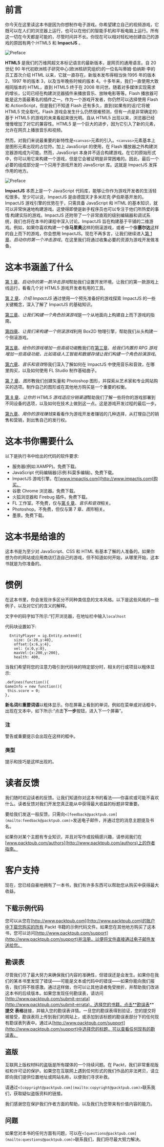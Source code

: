 # 前言

你今天在这里读这本书是因为你想制作电子游戏。你希望建立自己的视频游戏，它既可以在人们的浏览器上运行，也可以在他们的智能手机和平板电脑上运行。所有这一切在今天都是可能的，尽管时间并不长。你现在可以相对轻松地创建自己的游戏的原因有两个:HTML5 和 **ImpactJS** 。

![Preface](graphics/4568_0_1.jpg)

**HTML5** 是我们的万维网超文本标记语言的最新版本，是网页的通用语言。自 20 世纪 90 年代初欧洲核子研究中心(欧洲核研究组织)的一位名叫蒂姆·伯纳斯·李的员工首次介绍 HTML 以来，它就一直存在。新版本发布得相当快:1995 年的版本 2，1997 年的版本 3，以及当年晚些时候的版本 4。十多年来，我们一直使用大致相同版本的 HTML，直到 HTML5 终于在 2008 年问世。随着对多媒体实现需求的增长，公司已经在构建浏览器插件来播放音乐、放映电影等等。Flash 播放器可能是这方面最著名的插件之一。作为一个游戏开发者，你仍然可以选择使用 Flash 和 ActionScript，但是我们不知道 Flash 还有多久，直到(如果有的话)它将被 HTML5 完全取代。Flash 游戏会发生什么仍然很难预测，但有一点是非常确定的:基于 HTML5 的游戏的未来看起来很光明。自从 HTML5 出现以来，浏览器已经慢慢增加了对它的兼容性。HTML5 是一个巨大的进步，因为它引入了新的元素，允许在网页上播放音乐和视频。

然而，对我们来说最重要的新特性是`<canvas>`元素的引入。`<canvas>`元素基本上是图形元素出现的占位符。加上 JavaScript 的使用，在 Flash 播放器之外构建浏览器游戏成为可能。然而，JavaScript 本身并不适合构建游戏。在它的原始形式中，你可以用它来构建一个游戏，但是它会被证明是非常困难的。因此，最后一个必要的组成部分是一个只用于游戏开发的 JavaScript 库。这就是 ImpactJS 发挥作用的地方。

![Preface](graphics/4568_0_2.jpg)

**ImpactJS** 本质上是一个 JavaScript 代码库，能够让你作为游戏开发者的生活轻松很多。至少可以说，ImpactJS 是由德国天才多米尼克·萨伯斯基开发的。ImpactJS 游戏引擎的优势在于，只需具备 JavaScript 和 HTML 的基本知识，就可以非常快速地构建游戏。这使得即使是新手程序员也可以专注于他们所热爱的事情:构建实际的游戏。ImpactJS 还附带了一个非常直观的级别编辑器和调试系统，我们也将在本书的课程中深入讨论。ImpactJS 旨在构建基于平铺的二维游戏。例如，如果你喜欢构建一个像**马里奥**这样的侧滚游戏，或者一个像**塞尔达**这样的自上而下的游戏，你会想用 ImpactJS。现在不再多言，让我们继续进入[第 1 章](01.html "Chapter 1. Firing Up Your First Impact Game")、*启动你的第一个冲击游戏*，在这里我们将通过收集必要的资源为游戏开发做准备。

# 这本书涵盖了什么

[第 1 章](01.html "Chapter 1. Firing Up Your First Impact Game")、*启动你的第一款冲击游戏*帮助我们设置开发环境，让我们的第一款游戏上线运行，看看几个对 HTML5 游戏开发者有用的工具。

[第 2 章](02.html "Chapter 2. Introducing ImpactJS")、*介绍 ImpactJS* 通过使用一个预先准备好的游戏探索 ImpactJS 的一些关键概念，深入了解了 ImpactJS 的基础知识。

[第三章](03.html "Chapter 3. Let's Build a Role Playing Game")、*让我们构建一个角色扮演游戏*是一个从地面向上构建自上而下游戏的指南。

[第四章](04.html "Chapter 4. Let's Build a Side Scroller Game")、*让我们来构建一个侧滚游戏*利用 Box2D 物理引擎，帮助我们从头构建一个侧滚游戏。

[第五章](05.html "Chapter 5. Adding Some Advanced Features to Your Game")、*给你的游戏增加一些高级功能*教我们在[第三章](03.html "Chapter 3. Let's Build a Role Playing Game")、*给我们内置的 RPG 游戏增加一些高级功能，比如高级人工智能和数据存储让我们构建一个角色扮演游戏*。

[第六章](06.html "Chapter 6. Music and Sound Effects")、*音乐和音效*带我们深入了解如何在 ImpactJS 中使用音乐和音效，在哪里购买，以及如何使用 FL Studio 制作基础曲子。

[第 7 章](07.html "Chapter 7. Graphics")、*图形*教我们创建矢量和 Photoshop 图形，并探索从艺术家和专业网站购买的选项。制作自己的图形或在其他地方购买是一个重要的权衡。

[第 8 章](08.html "Chapter 8. Adapting Your HTML5 Game to the Distribution Channels")、*让你的 HTML5 游戏适应分销渠道*帮助我们了解一些将你的游戏部署到不同设备的选项，以及如何在技术上做到这一点。这是游戏开发过程的最后一步。

[第九章](09.html "Chapter 9. Making Money with Your Game")、*用你的游戏赚钱*来看看作为游戏开发者赚钱的几种选择，从打理自己的销售和营销，到出售自己的发行权。

# 这本书你需要什么

以下是执行书中给出的代码的软件要求:

*   服务器(例如:XAMPP)。免费下载。
*   JavaScript 代码编辑器(示例:科莫多编辑)。免费下载。
*   ImpactJS 游戏引擎。在[www.impactjs.com](http://www.impactjs.com)购买。
*   谷歌 Chrome 浏览器。免费下载。
*   火狐浏览器和 Firebug 插件。免费下载。
*   FL 工作室。不免费，仅与[第 6 章](06.html "Chapter 6. Music and Sound Effects")、*音乐和音效*相关。
*   Photoshop。不免费，但仅与第 7 章、*图形*相关。
*   墨景。免费下载。

# 这本书是给谁的

这本书是为至少对 JavaScript、CSS 和 HTML 有基本了解的人准备的。如果你想为你的网站或应用商店打造自己的游戏，但不知道如何开始，从哪里开始，这本书就是为你准备的。

# 惯例

在这本书里，你会发现许多区分不同种类信息的文本风格。以下是这些风格的一些例子，以及对它们的含义的解释。

文字中的码字如下所示:“打开浏览器，在地址栏中输入`localhost`

代码块设置如下:

```
  EntityPlayer = ig.Entity.extend({
    size: {x:20,y:40},
    offset:{x:6,y:4},
    vel: {x:0,y:0},
    maxVel:{x:200,y:200},
    health: 400,
```

当我们希望将您的注意力吸引到代码块的特定部分时，相关的行或项目以粗体显示:

```
.defines(function(){
GameInfo = new function(){
 this.score = 0;
},

```

**新名词**和**重要词语**以粗体显示。你在屏幕上看到的单词，例如在菜单或对话框中，出现在文本中，如下所示:“点击**下一步**按钮，进入下一个屏幕”。

### 注

警告或重要提示会出现在这样的框中。

### 类型

提示和技巧是这样出现的。

# 读者反馈

我们随时欢迎读者的反馈。让我们知道你对这本书的看法——你喜欢或可能不喜欢什么。读者反馈对我们开发您真正能从中获得最大收益的标题非常重要。

要给我们发送一般反馈，只需向`<[feedback@packtpub.com](mailto:feedback@packtpub.com)>`发送电子邮件，并通过您的消息主题提及书名。

如果你对某个主题有专业知识，并且对写作或投稿感兴趣，请参阅我们在[www.packtpub.com/authors](http://www.packtpub.com/authors)上的作者指南。

# 客户支持

现在，您已经自豪地拥有了一本书，我们有许多东西可以帮助您从购买中获得最大收益。

## 下载示例代码

您可以从您在[http://www.packtpub.com](http://www.packtpub.com)的账户中下载您购买的所有 Packt 书籍的示例代码文件。如果您在其他地方购买了这本书，您可以访问[http://www.packtpub.com/support](http://www.packtpub.com/support)并注册，以便将文件直接通过电子邮件发送给您。

## 勘误表

尽管我们尽了最大努力来确保我们内容的准确性，但错误还是会发生。如果你在我们的某本书里发现了错误——可能是文本或代码中的错误——如果你能向我们报告，我们将不胜感激。通过这样做，你可以让其他读者免受挫折，并帮助我们改进这本书的后续版本。如果您发现任何勘误表，请访问[http://www.packtpub.com/submit-errata](http://www.packtpub.com/submit-errata)，选择您的书籍，点击**勘误表** **提交** **表格**链接，并输入您的勘误表详情。一旦您的勘误表得到验证，您的提交将被接受，勘误表将上传到我们的网站上，或添加到该标题的勘误表部分下的任何现有勘误表列表中。通过从[http://www.packtpub.com/support](http://www.packtpub.com/support)中选择您的标题，可以查看任何现有的勘误表。

## 盗版

互联网上版权材料的盗版是所有媒体的一个持续问题。在 Packt，我们非常重视版权和许可证的保护。如果您在互联网上遇到任何形式的我们作品的非法拷贝，请立即向我们提供位置地址或网站名称，以便我们寻求补救。

请通过`<[copyright@packtpub.com](mailto:copyright@packtpub.com)>`联系我们，获取疑似盗版资料的链接。

我们感谢您在保护我们作者方面的帮助，以及我们为您带来有价值内容的能力。

## 问题

如果您对本书的任何方面有问题，可以在`<[questions@packtpub.com](mailto:questions@packtpub.com)>`联系我们，我们将尽最大努力解决。